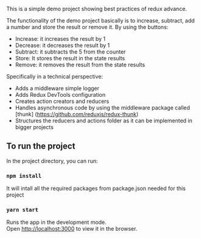 This is a simple demo project showing best practices of redux advance.

The functionality of the demo project basically is to  increase, subtract, add a number and store the result or remove it.
By using the buttons:
* Increase: it increases the result by 1
* Decrease: it decreases the result by 1
* Subtract: it subtracts the 5 from the counter
* Store: It stores the result in the state results
* Remove: it removes the result from the state results

Specifically in a technical perspective:
* Adds a middleware simple logger
* Adds Redux DevTools configuration
* Creates action creators and reducers
* Handles asynchronous code by using the middleware package called [thunk] (https://github.com/reduxjs/redux-thunk)
* Structures the reducers and actions folder as it can be implemented in bigger projects 

## To run the project

In the project directory, you can run:

### `npm install`
It will intall all the required packages from package.json needed for this project

### `yarn start`

Runs the app in the development mode.<br />
Open [http://localhost:3000](http://localhost:3000) to view it in the browser.



